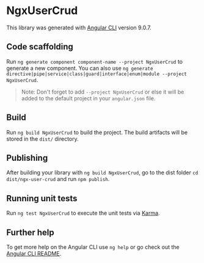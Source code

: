 # NgxUserCrud

This library was generated with [Angular CLI](https://github.com/angular/angular-cli) version 9.0.7.

## Code scaffolding

Run `ng generate component component-name --project NgxUserCrud` to generate a new component. You can also use `ng generate directive|pipe|service|class|guard|interface|enum|module --project NgxUserCrud`.
> Note: Don't forget to add `--project NgxUserCrud` or else it will be added to the default project in your `angular.json` file. 

## Build

Run `ng build NgxUserCrud` to build the project. The build artifacts will be stored in the `dist/` directory.

## Publishing

After building your library with `ng build NgxUserCrud`, go to the dist folder `cd dist/ngx-user-crud` and run `npm publish`.

## Running unit tests

Run `ng test NgxUserCrud` to execute the unit tests via [Karma](https://karma-runner.github.io).

## Further help

To get more help on the Angular CLI use `ng help` or go check out the [Angular CLI README](https://github.com/angular/angular-cli/blob/master/README.md).
